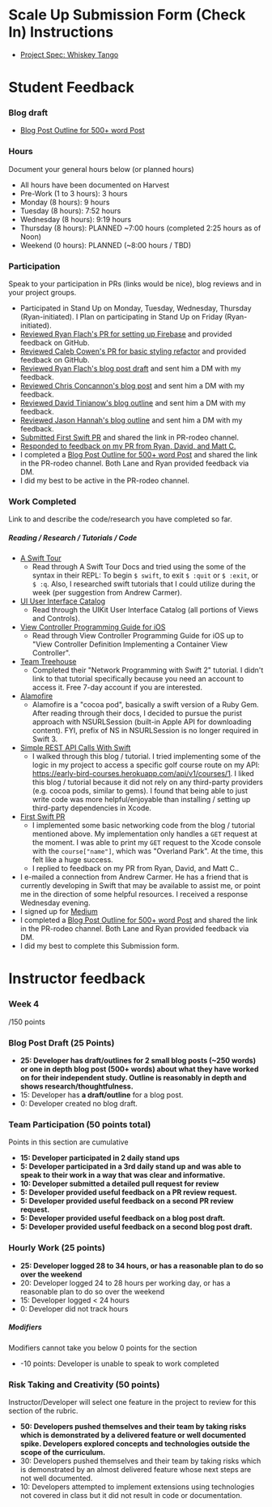 # Scale Up Submission Form (Check In) Instructions

- [Project Spec: Whiskey Tango](https://github.com/turingschool/lesson_plans/blob/master/ruby_04-apis_and_scalability/independent_study_project.markdown)

# Student Feedback

### Blog draft

- [Blog Post Outline for 500+ word Post](https://docs.google.com/document/d/1JLBqsfGJbRQBBQ-CYwuJVTNt3mDDNytktm6qtDDaF1k/edit?usp=sharing)

### Hours

Document your general hours below (or planned hours)
- All hours have been documented on Harvest
- Pre-Work (1 to 3 hours): 3 hours
- Monday (8 hours): 9 hours
- Tuesday (8 hours): 7:52 hours
- Wednesday (8 hours): 9:19 hours
- Thursday (8 hours): PLANNED ~7:00 hours (completed 2:25 hours as of Noon)
- Weekend (0 hours): PLANNED (~8:00 hours / TBD)

### Participation

Speak to your participation in PRs (links would be nice), blog reviews and in your project groups.
- Participated in Stand Up on Monday, Tuesday, Wednesday, Thursday (Ryan-initiated).  I Plan on participating in Stand Up on Friday (Ryan-initiated).
- [Reviewed Ryan Flach's PR for setting up Firebase](https://github.com/ryanflach/good-morning-sunshine/pull/1) and provided feedback on GitHub.
- [Reviewed Caleb Cowen's PR for basic styling refactor](https://github.com/Caleb9193/brotha-nature/pull/1) and provided feedback on GitHub.
- [Reviewed Ryan Flach's blog post draft](https://medium.com/@ryanflach/ff7e5256ce86#.5fe12hd0c) and sent him a DM with my feedback.
- [Reviewed Chris Concannon's blog post](https://medium.com/@chrisconcannon/getting-started-with-the-android-sdk-11d18fcd7ae4#.g6cyhaxli) and sent him a DM with my feedback.
- [Reviewed David Tinianow's blog outline](https://docs.google.com/document/d/1jkNHOt1GHbrqkZbdKbGYQI4IJD9LA2pPcoghj5fFeAE/edit?usp=sharing) and sent him a DM with my feedback.
- [Reviewed Jason Hannah's blog outline](https://medium.com/@TheJasonHanna/b20872ba5aa1#.qsdkolakd) and sent him a DM with my feedback.
- [Submitted First Swift PR](https://github.com/matthewrpacker/EarlyBird/pull/1) and shared the link in PR-rodeo channel.
- [Responded to feedback on my PR from Ryan, David, and Matt C.](https://github.com/matthewrpacker/EarlyBird/pull/1)
- I completed a [Blog Post Outline for 500+ word Post](https://docs.google.com/document/d/1JLBqsfGJbRQBBQ-CYwuJVTNt3mDDNytktm6qtDDaF1k/edit?usp=sharing) and shared the link in the PR-rodeo channel.  Both Lane and Ryan provided feedback via DM.
- I did my best to be active in the PR-rodeo channel.

### Work Completed

Link to and describe the code/research you have completed so far.

##### Reading / Research / Tutorials / Code

- [A Swift Tour](https://developer.apple.com/library/content/documentation/Swift/Conceptual/Swift_Programming_Language/GuidedTour.html#//apple_ref/doc/uid/TP40014097-CH2-ID1)
  - Read through A Swift Tour Docs and tried using the some of the syntax in their REPL: To begin `$ swift`, to exit `$ :quit` or `$ :exit`, or `$ :q`. Also, I researched swift tutorials that I could utilize during the week (per suggestion from Andrew Carmer).
- [UI User Interface Catalog](https://developer.apple.com/library/content/documentation/UserExperience/Conceptual/UIKitUICatalog/index.html#//apple_ref/doc/uid/TP40012857-UIView-SW1)
  - Read through the UIKit User Interface Catalog (all portions of Views and Controls).
- [View Controller Programming Guide for iOS](https://developer.apple.com/library/content/featuredarticles/ViewControllerPGforiPhoneOS/index.html#//apple_ref/doc/uid/TP40007457-CH2-SW1)
  - Read through View Controller Programming Guide for iOS up to "View Controller Definition Implementing a Container View Controller".
- [Team Treehouse](https://teamtreehouse.com/tracks/ios-development-with-swift-20)
  - Completed their "Network Programming with Swift 2" tutorial.  I didn't link to that tutorial specifically because you need an account to access it.  Free 7-day account if you are interested.
- [Alamofire](https://github.com/Alamofire/Alamofire)
  - Alamofire is a "cocoa pod", basically a swift version of a Ruby Gem.  After reading through their docs, I decided to pursue the purist approach with NSURLSession (built-in Apple API for downloading content). FYI, prefix of NS in NSURLSession is no longer required in Swift 3.
- [Simple REST API Calls With Swift](https://grokswift.com/simple-rest-with-swift/)
  - I walked through this blog / tutorial.  I tried implementing some of the logic in my project to access a specific golf course route on my API: https://early-bird-courses.herokuapp.com/api/v1/courses/1.  I liked this blog / tutorial because it did not rely on any third-party providers (e.g. cocoa pods, similar to gems). I found that being able to just write code was more helpful/enjoyable than installing / setting up third-party dependencies in Xcode.
- [First Swift PR](https://github.com/matthewrpacker/EarlyBird/pull/1)
  - I implemented some basic networking code from the blog / tutorial mentioned above.  My implementation only handles a `GET` request at the moment.  I was able to print my `GET` request to the Xcode console with the `course["name"]`, which was "Overland Park". At the time, this felt like a huge success.
  - I replied to feedback on my PR from Ryan, David, and Matt C..
- I e-mailed a connection from Andrew Carmer. He has a friend that is currently developing in Swift that may be available to assist me, or point me in the direction of some helpful resources.  I received a response Wednesday evening.
- I signed up for [Medium](https://medium.com/)
- I completed a [Blog Post Outline for 500+ word Post](https://docs.google.com/document/d/1JLBqsfGJbRQBBQ-CYwuJVTNt3mDDNytktm6qtDDaF1k/edit?usp=sharing) and shared the link in the PR-rodeo channel.  Both Lane and Ryan provided feedback via DM.
- I did my best to complete this Submission form.

# Instructor feedback

### Week 4

/150 points

### Blog Post Draft (25 Points)  

* **25: Developer has **draft/outlines** for 2 small blog posts (~250 words) or one in depth blog post (500+ words) about what they have worked on for their independent study. Outline is reasonably in depth and shows research/thoughtfulness.**
* 15: Developer has **a draft/outline** for a blog post.
* 0: Developer created no blog draft.

### Team Participation (50 points total)

Points in this section are cumulative

* **15: Developer participated in 2 daily stand ups**
* **5: Developer participated in a 3rd daily stand up and was able to speak to their work in a way that was clear and informative.**
* **10: Developer submitted a detailed pull request for review**
* **5: Developer provided useful feedback on a PR review request.**
* **5: Developer provided useful feedback on a second PR review request.**
* **5: Developer provided useful feedback on a blog post draft.**
* **5: Developer provided useful feedback on a second blog post draft.**

### Hourly Work (25 points)

* **25: Developer logged 28 to 34 hours, or has a reasonable plan to do so over the weekend**
* 20: Developer logged 24 to 28 hours per working day, or has a reasonable plan to do so over the weekend
* 15: Developer logged < 24 hours
* 0: Developer did not track hours

##### Modifiers

Modifiers cannot take you below 0 points for the section

* -10 points: Developer is unable to speak to work completed


### Risk Taking and Creativity (50 points)

Instructor/Developer will select one feature in the project to review for this section of the rubric.

* **50: Developers pushed themselves and their team by taking risks which is demonstrated by a delivered feature or well documented spike. Developers explored concepts and technologies outside the scope of the curriculum.**
* 30: Developers pushed themselves and their team by taking risks which is demonstrated by an almost delivered feature whose next steps are not well documented.
* 10: Developers attempted to implement extensions using technologies not covered in class but it did not result in code or documentation.
